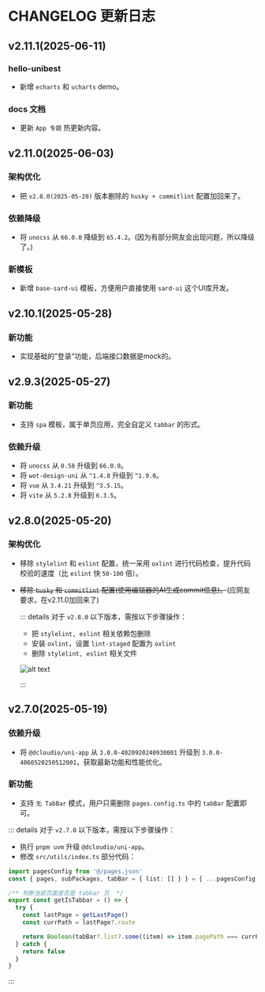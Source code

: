 # CHANGELOG 更新日志

## v2.11.1(2025-06-11)

### hello-unibest

- 新增 `echarts` 和 `ucharts` demo。

### docs 文档

- 更新 `App 专题` 热更新内容。

## v2.11.0(2025-06-03)

### 架构优化

- 把 `v2.8.0(2025-05-20)` 版本删除的 `husky + commitlint` 配置加回来了。

### 依赖降级

- 将 `unocss` 从 `66.0.0` 降级到 `65.4.2`。(因为有部分网友会出现问题，所以降级了。)

### 新模板

- 新增 `base-sard-ui` 模板，方便用户直接使用 `sard-ui` 这个UI库开发。

## v2.10.1(2025-05-28)

### 新功能

- 实现基础的”登录“功能，后端接口数据是mock的。

## v2.9.3(2025-05-27)

### 新功能

- 支持 `spa` 模板，属于单页应用，完全自定义 `tabbar` 的形式。

### 依赖升级

- 将 `unocss` 从 `0.58` 升级到 `66.0.0`。
- 将 `wot-design-uni` 从 `^1.4.0` 升级到 `^1.9.0`。
- 将 `vue` 从 `3.4.21` 升级到 `^3.5.15`。
- 将 `vite` 从 `5.2.8` 升级到 `6.3.5`。

## v2.8.0(2025-05-20)

### 架构优化

- 移除 `stylelint` 和 `eslint` 配置，统一采用 `oxlint` 进行代码检查，提升代码校验的速度（比 `eslint` 快 `50-100` 倍）。
- ~~移除 `husky` 和 `commitlint` 配置(使用编辑器的AI生成commit信息)。~~(应网友要求，在v2.11.0加回来了)

  ::: details 对于 `v2.8.0` 以下版本，需按以下步骤操作：

  - 把 `stylelint, eslint` 相关依赖包删除
  - 安装 `oxlint`，设置 `lint-staged` 配置为 `oxlint`
  - 删除 `stylelint, eslint` 相关文件

  ![alt text](image-3.png)

  :::

## v2.7.0(2025-05-19)

### 依赖升级

- 将 `@dcloudio/uni-app` 从 `3.0.0-4020920240930001` 升级到 `3.0.0-4060520250512001`，获取最新功能和性能优化。

### 新功能

- 支持 `无 TabBar` 模式，用户只需删除 `pages.config.ts` 中的 `tabBar` 配置即可。

::: details 对于 `v2.7.0` 以下版本，需按以下步骤操作：

- 执行 `pnpm uvm` 升级 `@dcloudio/uni-app`。
- 修改 `src/utils/index.ts` 部分代码：

```ts
import pagesConfig from '@/pages.json'
const { pages, subPackages, tabBar = { list: [] } } = { ...pagesConfig }

/** 判断当前页面是否是 tabbar 页  */
export const getIsTabbar = () => {
  try {
    const lastPage = getLastPage()
    const currPath = lastPage?.route

    return Boolean(tabBar?.list?.some((item) => item.pagePath === currPath))
  } catch {
    return false
  }
}
```

:::
